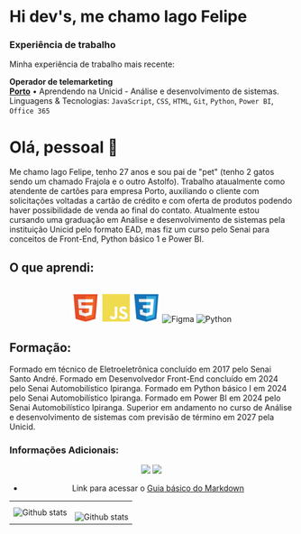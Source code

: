 # Hi dev's, me chamo Iago Felipe


### Experiência de trabalho

Minha experiência de trabalho mais recente:

**Operador de telemarketing** \
[**Porto**](https://www.portoseguro.com.br/) • Aprendendo na Unicid - Análise e desenvolvimento de sistemas. \
Linguagens & Tecnologias: `JavaScript`, `CSS`, `HTML`, `Git`, `Python`, `Power BI`, `Office 365`
<br/> 

# Olá, pessoal 👋

Me chamo Iago Felipe, tenho 27 anos e sou pai de "pet" (tenho 2 gatos sendo um chamado Frajola e o outro Astolfo). Trabalho ataualmente como atendente de cartões para empresa Porto, auxiliando o cliente com solicitações voltadas a cartão de crédito e com oferta de produtos podendo haver possibilidade de venda ao final do contato. Atualmente estou cursando uma graduação em Análise e desenvolvimento de sistemas pela instituição Unicid pelo formato EAD, mas fiz um curso pelo Senai para conceitos de Front-End, Python básico 1 e Power BI.

## O que aprendi:

<div align="center" style="display: inline_block"><br/>
   <img src="https://raw.githubusercontent.com/devicons/devicon/master/icons/html5/html5-original.svg" alt="HTML5" title="HTML5" width="50" height="50">
   <img src="https://raw.githubusercontent.com/devicons/devicon/master/icons/javascript/javascript-plain.svg" alt="JavaScript" title="JavaScript" width="50" height="50">
  <img src="https://raw.githubusercontent.com/devicons/devicon/master/icons/css3/css3-original.svg" alt="CSS3" title="CSS3" width="50" height="50">
  <img src="https://cdn.jsdelivr.net/gh/devicons/devicon@latest/icons/figma/figma-original.svg" alt="Figma" title="Figma" width="50" height="50">
  <img src="https://cdn.jsdelivr.net/gh/devicons/devicon@latest/icons/python/python-original.svg" alt="Python" title="Python" width="50" height="50">
</div>

## Formação:
Formado em técnico de Eletroeletrônica concluído em 2017 pelo Senai Santo André.
Formado em Desenvolvedor Front-End concluído em 2024 pelo Senai Automobilístico Ipiranga.
Formado em Python básico I em 2024 pelo Senai Automobilístico Ipiranga.
Formado em Power BI em 2024 pelo Senai Automobilístico Ipiranga.
Superior em andamento no curso de Análise e desenvolvimento de sistemas com previsão de término em 2027 pela Unicid.

### Informações Adicionais: 

 <div align="center"> 
  <a align="center" href="https://www.instagram.com/iagopelitero/" target="_blank"><img src="https://img.shields.io/badge/-Instagram-%23E4405F?style=for-the-badge&logo=instagram&logoColor=white" target="_blank"></a>
  <a align="center" href="https://www.linkedin.com/in/iagopelitero/" target="_blank"><img src="https://img.shields.io/badge/-LinkedIn-%230077B5?style=for-the-badge&logo=linkedin&logoColor=white" target="_blank"></a> 

- Link para acessar o [Guia básico do Markdown](https://docs.pipz.com/central-de-ajuda/learning-center/guia-basico-de-markdown#open)

<table>
  <tr>
    <td>
       <img align="left" src="https://github-readme-stats.vercel.app/api?username=IagoPelitero&show_icons=true&theme=radical" alt="Github stats" />
    </td>
    <td>
<br/>
<img align="left" src="https://github-readme-stats.vercel.app/api/top-langs/?username=IagoPelitero&layout=compact" alt="Github stats" />
 </td>
  </tr>
</table><br/>